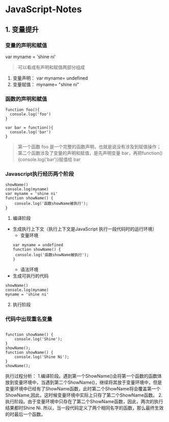 # JavaScript-Notes
## 1. 变量提升
### 变量的声明和赋值
var myname = 'shine ni'
> 可以看成有声明和赋值两部分组成
1. 变量声明： var myname= undefined
2. 变量赋值： myname= "shine ni"
### 函数的声明和赋值
```
function foo(){
  console.log('foo')
}

var bar = function(){
  console.log('bar')
}
```
> 第一个函数 foo 是一个完整的函数声明，也就是说没有涉及到赋值操作；
> 第二个函数涉及了变量的声明和赋值，是先声明变量 bar，再把function(){console.log('bar')}赋值给 bar
### Javascript执行经历两个阶段
```
showName()
console.log(myname)
var myname = 'shine ni'
function showName() {
    console.log('函数showName被执行');
}
```
1. 编译阶段
* 生成执行上下文（执行上下文是JavaScript 执行一段代码时的运行环境）
  - 变量环境
   ```
   var myname = undefined
   function showName() {
    console.log('函数showName被执行');
   }
   ```
  - 语法环境
* 生成可执行的代码
```
showName()
console.log(myname)
myname = 'shine ni'
```
2. 执行阶段
### 代码中出现重名变量
```

function showName() {
    console.log('Shine');
}
showName();
function showName() {
    console.log('Shine Ni');
}
showName(); 
```
执行过程分析：
1.编译阶段。遇到第一个ShowName()会将第一个函数的函数体放到变量环境中，当遇到第二个ShowName()，继续将其放于变量环境中，但是变量环境中已经有了ShowName函数，此时第二个ShowName将会覆盖第一个ShowName,因此，这时候变量环境中实际上只存了第二个ShowName函数。
2.执行阶段。由于变量环境中只存在了第二个ShowName函数，因此，两次的执行结果都时Shine Ni.
所以，当一段代码定义了两个相同名字的函数，那么最终生效的时最后一个函数。
